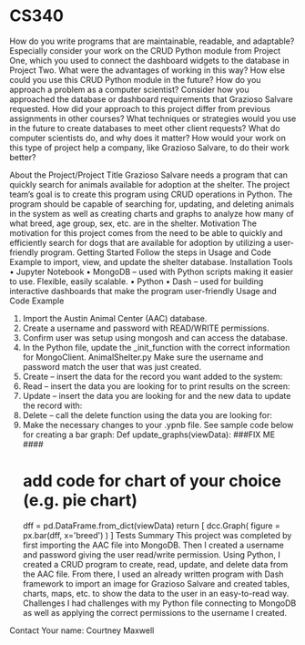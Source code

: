 # CS340

How do you write programs that are maintainable, readable, and adaptable? Especially consider your work on the CRUD Python module from Project One, which you used to connect the dashboard widgets to the database in Project Two. What were the advantages of working in this way? How else could you use this CRUD Python module in the future?
How do you approach a problem as a computer scientist? Consider how you approached the database or dashboard requirements that Grazioso Salvare requested. How did your approach to this project differ from previous assignments in other courses? What techniques or strategies would you use in the future to create databases to meet other client requests?
What do computer scientists do, and why does it matter? How would your work on this type of project help a company, like Grazioso Salvare, to do their work better?


About the Project/Project Title
Grazioso Salvare needs a program that can quickly search for animals available for adoption at the shelter. The project team’s goal is to create this program using CRUD operations in Python. The program should be capable of searching for, updating, and deleting animals in the system as well as creating charts and graphs to analyze how many of what breed, age group, sex, etc. are in the shelter.
Motivation
The motivation for this project comes from the need to be able to quickly and efficiently search for dogs that are available for adoption by utilizing a user-friendly program. 
Getting Started
Follow the steps in Usage and Code Example to import, view, and update the shelter database.
Installation Tools 
•	Jupyter Notebook 
•	MongoDB – used with Python scripts making it easier to use. Flexible, easily scalable.
•	Python 
•	Dash – used for building interactive dashboards that make the program user-friendly
Usage and Code Example
1.	Import the Austin Animal Center (AAC) database.
2.	Create a username and password with READ/WRITE permissions. 
3.	Confirm user was setup using mongosh and can access the database.
4.	In the Python file, update the _init_function with the correct information for MongoClient. AnimalShelter.py
Make sure the username and password match the user that was just created.
5.	Create – insert the data for the record you want added to the system: 
6.	Read – insert the data you are looking for to print results on the screen:
7.	Update – insert the data you are looking for and the new data to update the record with:
8.	Delete – call the delete function using the data you are looking for:
9.	Make the necessary changes to your .ypnb file. See sample code below for creating a bar graph:
Def update_graphs(viewData):
    ###FIX ME ####
    # add code for chart of your choice (e.g. pie chart) #
    dff = pd.DataFrame.from_dict(viewData)
        return [
        dcc.Graph(
           figure = px.bar(dff, x='breed')
       )
   ]
Tests
Summary
	This project was completed by first importing the AAC file into MongoDB. Then I created a username and password giving the user read/write permission. Using Python, I created a CRUD program to create, read, update, and delete data from the AAC file. From there, I used an already written program with Dash framework to import an image for Grazioso Salvare and created tables, charts, maps, etc. to show the data to the user in an easy-to-read way.
Challenges
	I had challenges with my Python file connecting to MongoDB as well as applying the correct permissions to the username I created. 

Contact
Your name: Courtney Maxwell
